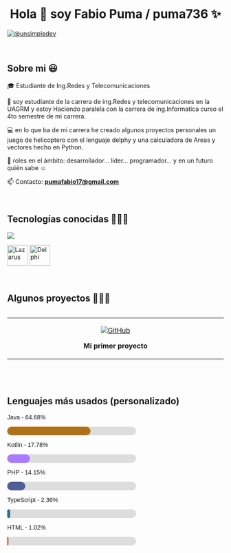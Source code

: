 <h1 align="center">Hola 👋  soy Fabio Puma / puma736 ✨ </h1> 

<p align="left">

<a href = "mailto:pumafabio17@gmail.com" target="blank"><img align="center" src="https://img.shields.io/badge/Gmail-D14836?style=for-the-badge&logo=gmail&logoColor=white" alt="@unsimpledev"  /></a>
  </p>
<br>
<h2>Sobre mi 😃</h2>
<!--Intro start-->

<p align="left">
🎓  Estudiante de Ing.Redes y Telecomunicaciones

:bust_in_silhouette: soy estudiante de la carrera de ing.Redes y telecomunicaciones en la UAGRM y estoy Haciendo paralela con la carrera de ing.Informatica curso el 4to semestre de mi carrera.

💻 en lo que ba de mi carrera he creado algunos proyectos personales un juego de helicoptero con el lenguaje delphy y una calculadora de Areas y vectores hecho en Python.

📝 roles en el ámbito: desarrollador... líder... programador... y en un futuro quién sabe ☺️

📫 Contacto: **pumafabio17@gmail.com**
<!--Intro end-->
  </p>
<br>

<h2>Tecnologías conocidas 👨🏻‍💻</h2>

<!-- tech stack icons -->
<p align="left">
  <a href="https://skillicons.dev">
    <img src="https://skillicons.dev/icons?i=cs,java,py,css,html,js,git,github,eclipse,vscode,linux,ai,ps&perline=13" />
  </a>
</p>

<!-- Iconos personalizados: Lazarus / Pascal y Delphi -->
<p align="left">
  <img src="https://upload.wikimedia.org/wikipedia/commons/9/9c/Lazarus_Logo.svg" width="48" height="48" alt="Lazarus" title="Lazarus (Pascal)" />
  <img src="https://upload.wikimedia.org/wikipedia/commons/5/55/Delphi_Logo_12.svg" width="48" height="48" alt="Delphi" title="Delphi" />
</p>

<br>

<!-------------------------->
<div id="proyectos">
  <h2>Algunos proyectos 👨🏻‍💻</h2>

  <table align="left">
    <tr border="none">
      <td width="25%" align="center">
        <p align="center">
          <a href="https://github.com/Puma736/MisProyectos" target="_blank" title="Ver en GitHub">
            <img align="center" src="https://img.shields.io/badge/GitHub-100000?style=for-the-badge&logo=github&logoColor=white" alt="GitHub" />
          </a>
        </p>
        <p align="center">
          <strong>Mi primer proyecto</strong>
        </p>
      </td>
    </tr>
  </table>
</div>

<br>

<br><br>
<br>
<br><br><br>
<br><br>


<h2>Lenguajes más usados (personalizado)</h2>
<div style="width: 300px; font-family: Arial, sans-serif;">

  <!-- Lenguaje 1 -->
  <p>Java - 64.68%</p>
  <div style="background:#ddd; width:100%; height:20px; border-radius:10px; margin-bottom:8px;">
    <div style="background:#b07219; width:64.68%; height:100%; border-radius:10px;"></div>
  </div>

  <!-- Lenguaje 2 -->
  <p>Kotlin - 17.78%</p>
  <div style="background:#ddd; width:100%; height:20px; border-radius:10px; margin-bottom:8px;">
    <div style="background:#a97bff; width:17.78%; height:100%; border-radius:10px;"></div>
  </div>

  <!-- Lenguaje 3 -->
  <p>PHP - 14.15%</p>
  <div style="background:#ddd; width:100%; height:20px; border-radius:10px; margin-bottom:8px;">
    <div style="background:#4f5d95; width:14.15%; height:100%; border-radius:10px;"></div>
  </div>

  <!-- Lenguaje 4 -->
  <p>TypeScript - 2.36%</p>
  <div style="background:#ddd; width:100%; height:20px; border-radius:10px; margin-bottom:8px;">
    <div style="background:#2b7489; width:2.36%; height:100%; border-radius:10px;"></div>
  </div>

  <!-- Lenguaje 5 -->
  <p>HTML - 1.02%</p>
  <div style="background:#ddd; width:100%; height:20px; border-radius:10px; margin-bottom:8px;">
    <div style="background:#e34c26; width:1.02%; height:100%; border-radius:10px;"></div>
  </div>

</div>

<!--- stats (end) -->
